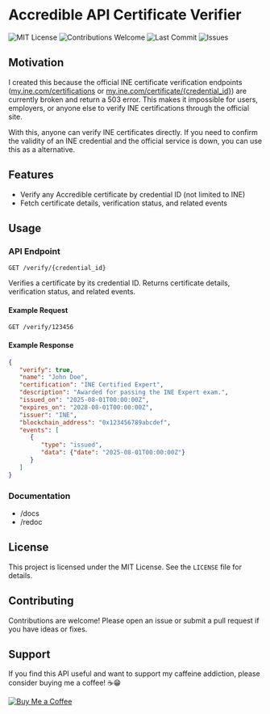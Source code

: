 # Accredible API Certificate Verifier

![MIT License](https://img.shields.io/badge/license-MIT-green)
![Contributions Welcome](https://img.shields.io/badge/contributions-welcome-brightgreen)
![Last Commit](https://img.shields.io/github/last-commit/ryanlibs/Accredible-API-Certificate-Verifier)
![Issues](https://img.shields.io/github/issues/ryanlibs/Accredible-API-Certificate-Verifier)


## Motivation

I created this because the official INE certificate verification endpoints ([my.ine.com/certifications](https://my.ine.com/certifications/) or [my.ine.com/certificate/{credential_id}](https://my.ine.com/certificate/{credential_id})) are currently broken and return a 503 error. This makes it impossible for users, employers, or anyone else to verify INE certifications through the official site.

With this, anyone can verify INE certificates directly. If you need to confirm the validity of an INE credential and the official service is down, you can use this as a alternative.

## Features
- Verify any Accredible certificate by credential ID (not limited to INE)
- Fetch certificate details, verification status, and related events

## Usage

### API Endpoint

`GET /verify/{credential_id}`

Verifies a certificate by its credential ID. Returns certificate details, verification status, and related events.

#### Example Request

```http
GET /verify/123456
```

#### Example Response

```json
{
   "verify": true,
   "name": "John Doe",
   "certification": "INE Certified Expert",
   "description": "Awarded for passing the INE Expert exam.",
   "issued_on": "2025-08-01T00:00:00Z",
   "expires_on": "2028-08-01T00:00:00Z",
   "issuer": "INE",
   "blockchain_address": "0x123456789abcdef",
   "events": [
      {
         "type": "issued",
         "data": {"date": "2025-08-01T00:00:00Z"}
      }
   ]
}
```

### Documentation

- /docs
- /redoc


## License
This project is licensed under the MIT License. See the `LICENSE` file for details.

## Contributing
Contributions are welcome! Please open an issue or submit a pull request if you have ideas or fixes.

## Support

If you find this API useful and want to support my caffeine addiction, please consider buying me a coffee! ☕😁

[![Buy Me a Coffee](https://img.shields.io/badge/Support-Buy%20Me%20a%20Coffee-orange?logo=buymeacoffee)](https://www.buymeacoffee.com/ryanlibs)